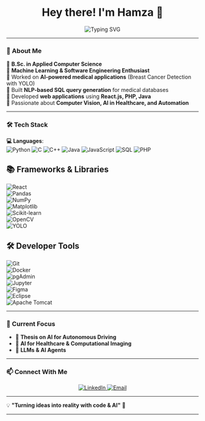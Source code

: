 <h1 align="center"> Hey there! I'm Hamza 👋 </h1>

<p align="center">
  <img src="https://readme-typing-svg.herokuapp.com?font=Fira+Code&size=20&pause=1000&color=00C1FF&center=true&vCenter=true&width=700&lines=Passionate+about+AI%2C+Automation+%26+Tech+Innovation;Machine+Learning+%7C+Software+Engineering;Data+Science+%7C+AI+%7C+Web+Development" alt="Typing SVG" />
  
</p>

---

### 🚀 About Me  

🔹 **B.Sc. in Applied Computer Science**  
🔹 **Machine Learning & Software Engineering Enthusiast**  
🔹 Worked on **AI-powered medical applications** (Breast Cancer Detection with YOLO)  
🔹 Built **NLP-based SQL query generation** for medical databases  
🔹 Developed **web applications** using **React.js, PHP, Java**  
🔹 Passionate about **Computer Vision, AI in Healthcare, and Automation**  

---

### 🛠️ Tech Stack  

**💻 Languages**:  
![Python](https://img.shields.io/badge/Python-3776AB?style=flat&logo=python&logoColor=white) 
![C](https://img.shields.io/badge/C-00599C?style=flat&logo=c&logoColor=white) 
![C++](https://img.shields.io/badge/C++-00599C?style=flat&logo=c%2B%2B&logoColor=white) 
![Java](https://img.shields.io/badge/Java-ED8B00?style=flat&logo=java&logoColor=white) 
![JavaScript](https://img.shields.io/badge/JavaScript-F7DF1E?style=flat&logo=javascript&logoColor=black) 
![SQL](https://img.shields.io/badge/SQL-CC2927?style=flat&logo=microsoftsqlserver&logoColor=white) 
![PHP](https://img.shields.io/badge/PHP-777BB4?style=flat&logo=php&logoColor=white)

## **📚 Frameworks & Libraries**  
![React](https://img.shields.io/badge/React-20232A?style=flat&logo=react&logoColor=61DAFB)  
![Pandas](https://img.shields.io/badge/Pandas-150458?style=flat&logo=pandas&logoColor=white)  
![NumPy](https://img.shields.io/badge/NumPy-013243?style=flat&logo=numpy&logoColor=white)  
![Matplotlib](https://img.shields.io/badge/Matplotlib-11557C?style=flat&logo=python&logoColor=white)  
![Scikit-learn](https://img.shields.io/badge/Scikit--Learn-F7931E?style=flat&logo=scikit-learn&logoColor=white)  
![OpenCV](https://img.shields.io/badge/OpenCV-5C3EE8?style=flat&logo=opencv&logoColor=white)  
![YOLO](https://img.shields.io/badge/YOLO-00FFFF?style=flat&logo=opencv&logoColor=black)  

## **🛠️ Developer Tools**  
![Git](https://img.shields.io/badge/Git-F05032?style=flat&logo=git&logoColor=white)  
![Docker](https://img.shields.io/badge/Docker-2496ED?style=flat&logo=docker&logoColor=white)  
![pgAdmin](https://img.shields.io/badge/pgAdmin-316192?style=flat&logo=postgresql&logoColor=white)  
![Jupyter](https://img.shields.io/badge/Jupyter-F37626?style=flat&logo=jupyter&logoColor=white)  
![Figma](https://img.shields.io/badge/Figma-F24E1E?style=flat&logo=figma&logoColor=white)  
![Eclipse](https://img.shields.io/badge/Eclipse-2C2255?style=flat&logo=eclipse&logoColor=white)  
![Apache Tomcat](https://img.shields.io/badge/Apache%20Tomcat-F8DC75?style=flat&logo=apachetomcat&logoColor=black)  

---

### 🚀 Current Focus  

- 🔬 **Thesis on AI for Autonomous Driving**  
- 🏥 **AI for Healthcare & Computational Imaging**  
- 🤖 **LLMs & AI Agents**  

---

### 📫 Connect With Me  

<p align="center">
  <a href="https://www.linkedin.com/in/hamza-rehmann/" target="_blank">
    <img src="https://img.shields.io/badge/LinkedIn-0A66C2?style=for-the-badge&logo=linkedin&logoColor=white" alt="LinkedIn">
  </a>
  <a href="mailto:harehman@constructor.university">
    <img src="https://img.shields.io/badge/Email-D14836?style=for-the-badge&logo=gmail&logoColor=white" alt="Email">
  </a>
</p>

---

💡 **"Turning ideas into reality with code & AI"** 🚀

---


<!---
hamza/hamza is a ✨ special ✨ repository because its `README.md` (this file) appears on your GitHub profile.
You can click the Preview link to take a look at your changes.
--->

